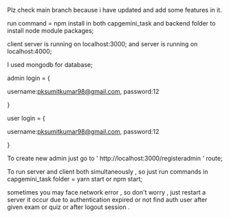 Plz check main branch because i have updated and add some features in it.

run command =  npm install in both capgemini_task and backend folder to install node module packages;


client server is running on localhost:3000;
and server is running on localhost:4000;


I used mongodb for database;

admin login = {

username:pksumitkumar98@gmail.com,
password:12


}

user login = {


username:pksumitkumar98@gmail.com,
password:12

}



To create new admin  just go to ' http://localhost:3000/registeradmin ' route;


To run server and client both simultaneously , so just run commands in capgemini_task folder =  yarn start or npm start;


sometimes  you may face network  error , so don't  worry , just restart a server it occur due  to authentication expired or not find auth user after given exam or quiz or after logout session .











